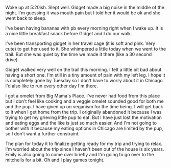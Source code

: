 Woke up at 5:20ish. Slept well. Gidget made a big noise in the middle of the night. I'm guessing it was mouth pain but I told her it would be ok and she went back to sleep.

I've been having bananas with pb every morning right when I wake up. It is a nice little breakfast snack before Gidget and I do our walk.

I've been transporting gidget in her travel cage (it is soft and pink. Very cute) to get her used to it. She whimpered a little today when we went to the trail. But she was quiet by the time we made it there (like a 30 second drive). 

Gidget walked very well on the trail this morning. I felt a little bit bad about having a short one. I'm still in a tiny amount of pain with my left leg. I hope it is completely gone by Tuesday so I don't have to worry about it in Chicago. I'd also like to run every other day I'm there. 

I got a omelet from Big Mama's Place. I've never had food from this place but I don't feel like cooking and a veggie omelet sounded good for both me and the pup. I have given up on veganism for the time being. I will get back to it when I get home from the trip. I originally abandoned it because I was trying to get my grieving little pup to eat. But I have just lost the motivation and eating eggs and the like is just so much easier. And I'm not going to bother with it because my eating options in Chicago are limited by the pup, so I don't want a further constraint. 

The plan for today it to finalize getting ready for my trip and trying to relax. I'm worried about the trip since I haven't been out of the house is six years. Emily is also going to come over briefly and I'm going to go over to the mitchells for a bit. Oh and I play games tonight.